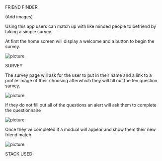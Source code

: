 FRIEND FINDER

(Add images)

Using this app users can match up with like minded people to befriend by taking a simple survey.

At first the home screen will display a welcome and a button to begin the survey.

![picture](img/.jpg)

SURVEY

The survey page will ask for the user to put in their name and a link to a profile image of their choosing afterwhich they will fill out the ten question survey.

![picture](img/.jpg)

If they do not fill out all of the questions an alert will ask them to complete the questionnaire

![picture](.jpg)

Once they've completed it a modual will appear and show them their new friend match

![picture](img/.jpg)

STACK USED:



